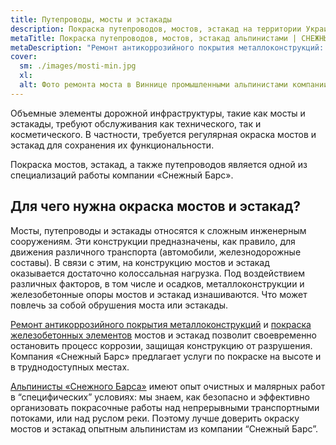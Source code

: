 ```yaml
---
title: Путепроводы, мосты и эстакады
description: Покраска путепроводов, мостов, эстакад на территории Украины
metaTitle: Покраска путепроводов, мостов, эстакад альпинистами | СНЕЖНЫЙ БАРС
metaDescription: "Ремонт антикоррозийного покрытия металлоконструкций: путепроводов, мостов, эстакад альпинистами по Украине ☎+38 (096) 555-30-92 Снежный Барс"
cover:
  sm: ./images/mosti-min.jpg
  xl: 
  alt: Фото ремонта моста в Виннице промышленными альпинистами компании "Снежный Барс"
---
```

Объемные элементы дорожной инфраструктуры, такие как мосты и эстакады, требуют обслуживания как технического, так и косметического. В частности, требуется регулярная окраска мостов и эстакад для сохранения их функциональности.

Покраска мостов, эстакад, а также путепроводов является одной из специализаций работы компании «Снежный Барс».

## Для чего нужна окраска мостов и эстакад?

Мосты, путепроводы и эстакады относятся к сложным инженерным сооружениям. Эти конструкции предназначены, как правило, для движения различного транспорта (автомобили, железнодорожные составы). В связи с этим, на конструкцию мостов и эстакад оказывается достаточно колоссальная нагрузка. Под воздействием различных факторов, в том числе и осадков, металлоконструкции и железобетонные опоры мостов и эстакад изнашиваются. Что может повлечь за собой обрушения моста или эстакады.

[Ремонт антикоррозийного покрытия металлоконструкций](/ru/pokraska-metalla/) и [покраска железобетонных элементов](/ru/pokraska-fasadov-i-zhelezobetonnyx-konstrukcij/) мостов и эстакад позволит своевременно остановить процесс коррозии, защищая конструкцию от разрушения. Компания «Снежный Барс» предлагает услуги по покраске на высоте и в труднодоступных местах.

[Альпинисты «Снежного Барса»](/ru/) имеют опыт очистных и малярных работ в “специфических” условиях: мы знаем, как безопасно и эффективно организовать покрасочные работы над непрерывными транспортными потоками, или над руслом реки. Поэтому лучше доверить окраску мостов и эстакад опытным альпинистам из компании “Снежный Барс”.
